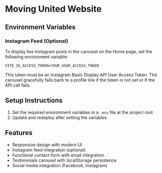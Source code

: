 # Moving United Website

## Environment Variables

### Instagram Feed (Optional)
To display live Instagram posts in the carousel on the Home page, set the following environment variable:

```
VITE_IG_ACCESS_TOKEN=YOUR_USER_ACCESS_TOKEN
```

This token must be an Instagram Basic Display API User Access Token. The carousel gracefully falls back to a profile link if the token is not set or if the API call fails.

## Setup Instructions

1. Set the required environment variables in a `.env` file at the project root
2. Update and redeploy after setting the variables

## Features

- Responsive design with modern UI
- Instagram feed integration (optional)
- Functional contact form with email integration
- Testimonials carousel with localStorage persistence
- Social media integration (Facebook, Instagram)


